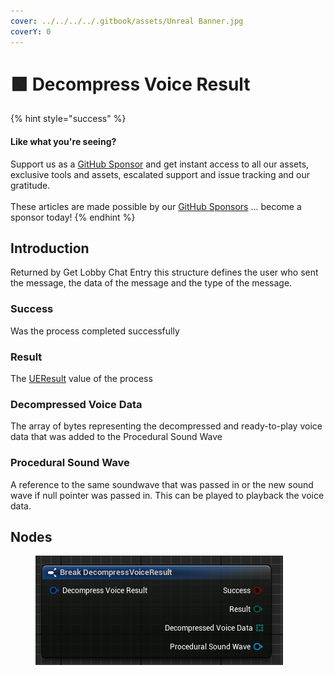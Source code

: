 ```yaml
---
cover: ../../../../.gitbook/assets/Unreal Banner.jpg
coverY: 0
---
```


# 🟩 Decompress Voice Result

{% hint style="success" %}
#### Like what you're seeing?

Support us as a [GitHub Sponsor](../../../../become-a-sponsor/) and get instant access to all our assets, exclusive tools and assets, escalated support and issue tracking and our gratitude.\
\
These articles are made possible by our [GitHub Sponsors](../../../../become-a-sponsor/) ... become a sponsor today!
{% endhint %}

## Introduction

Returned by Get Lobby Chat Entry this structure defines the user who sent the message, the data of the message and the type of the message.

### Success

Was the process completed successfully

### Result

The [UEResult](../enumerators/ueresult.md) value of the process

### Decompressed Voice Data

The array of bytes representing the decompressed and ready-to-play voice data that was added to the Procedural Sound Wave

### Procedural Sound Wave

A reference to the same soundwave that was passed in or the new sound wave if null pointer was passed in. This can be played to playback the voice data.

## Nodes

<figure><img src="../../../../.gitbook/assets/image (7) (1) (1) (1) (1).png" alt=""><figcaption></figcaption></figure>
